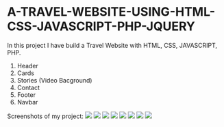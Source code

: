 # A-TRAVEL-WEBSITE-USING-HTML-CSS-JAVASCRIPT-PHP-JQUERY

In this project I have build a Travel Website with HTML, CSS, JAVASCRIPT, PHP.

1) Header
2) Cards
3) Stories (Video Bacground)
4) Contact
5) Footer
6) Navbar

Screenshots of my project:
![](screenshot/screenshot-1.png)
![](screenshot/screenshot-2.png)
![](screenshot/screenshot-3.png)
![](screenshot/screenshot-4.png)
![](screenshot/screenshot-5.png)
![](screenshot/screenshot-6.png)
![](screenshot/screenshot-7.png)
![](screenshot/screenshot-8.png)
